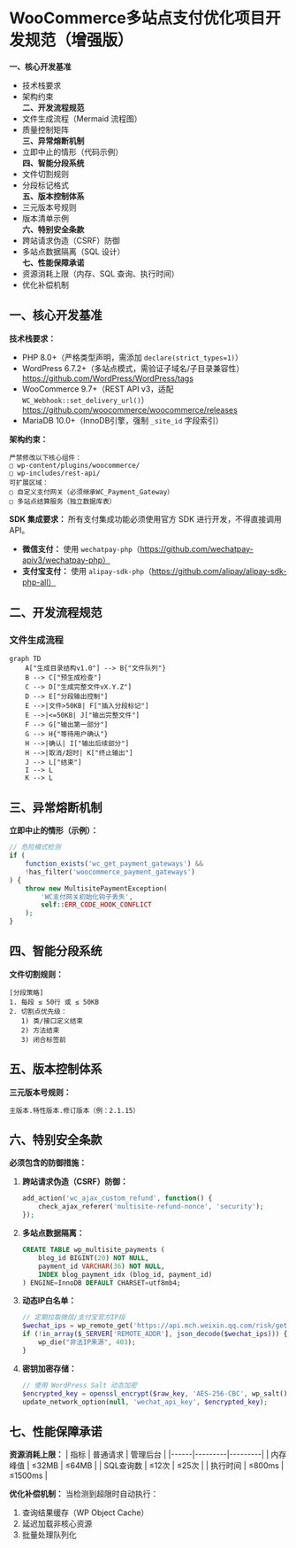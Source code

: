 # WooCommerce多站点支付优化项目开发规范（增强版）

**一、核心开发基准**  
   - 技术栈要求  
   - 架构约束  
**二、开发流程规范**  
   - 文件生成流程（Mermaid 流程图）  
   - 质量控制矩阵  
**三、异常熔断机制**  
   - 立即中止的情形（代码示例）  
**四、智能分段系统**  
   - 文件切割规则  
   - 分段标记格式  
**五、版本控制体系**  
   - 三元版本号规则  
   - 版本清单示例  
**六、特别安全条款**  
   - 跨站请求伪造（CSRF）防御  
   - 多站点数据隔离（SQL 设计）  
**七、性能保障承诺**  
   - 资源消耗上限（内存、SQL 查询、执行时间）  
   - 优化补偿机制  


## 一、核心开发基准
**技术栈要求：**
- PHP 8.0+（严格类型声明，需添加 `declare(strict_types=1)`）
- WordPress 6.7.2+（多站点模式，需验证子域名/子目录兼容性）https://github.com/WordPress/WordPress/tags
- WooCommerce 9.7+（REST API v3，适配 `WC_Webhook::set_delivery_url()`）https://github.com/woocommerce/woocommerce/releases
- MariaDB 10.0+（InnoDB引擎，强制 `_site_id` 字段索引）

**架构约束：**
```text
严禁修改以下核心组件：
▢ wp-content/plugins/woocommerce/
▢ wp-includes/rest-api/
可扩展区域：
▢ 自定义支付网关（必须继承WC_Payment_Gateway）
▢ 多站点结算服务（独立数据库表）
```

**SDK 集成要求：**
所有支付集成功能必须使用官方 SDK 进行开发，不得直接调用 API。
- **微信支付：** 使用 `wechatpay-php`（https://github.com/wechatpay-apiv3/wechatpay-php）
- **支付宝支付：** 使用 `alipay-sdk-php`（https://github.com/alipay/alipay-sdk-php-all）

## 二、开发流程规范
### 文件生成流程
```mermaid
graph TD
    A["生成目录结构v1.0"] --> B{"文件队列"}
    B --> C["预生成检查"]
    C --> D["生成完整文件vX.Y.Z"]
    D --> E["分段输出控制"]
    E -->|文件>50KB| F["插入分段标记"]
    E -->|<=50KB| J["输出完整文件"]
    F --> G["输出第一部分"]
    G --> H{"等待用户确认"}
    H -->|确认| I["输出后续部分"]
    H -->|取消/超时| K["终止输出"]
    J --> L["结束"]
    I --> L
    K --> L
```

## 三、异常熔断机制
**立即中止的情形（示例）：**
```php
// 危险模式检测
if (
    function_exists('wc_get_payment_gateways') &&
    !has_filter('woocommerce_payment_gateways')
) {
    throw new MultisitePaymentException(
        'WC支付网关初始化钩子丢失',
        self::ERR_CODE_HOOK_CONFLICT
    );
}
```

## 四、智能分段系统
**文件切割规则：**
```text
[分段策略]
1. 每段 ≤ 50行 或 ≤ 50KB
2. 切割点优先级：
   1) 类/接口定义结束
   2) 方法结束
   3) 闭合标签前
```

## 五、版本控制体系
**三元版本号规则：**
```text
主版本.特性版本.修订版本（例：2.1.15）
```

## 六、特别安全条款
**必须包含的防御措施：**
1. **跨站请求伪造（CSRF）防御：**
   ```php
   add_action('wc_ajax_custom_refund', function() {
       check_ajax_referer('multisite-refund-nonce', 'security');
   });
   ```
2. **多站点数据隔离：**
   ```sql
   CREATE TABLE wp_multisite_payments (
       blog_id BIGINT(20) NOT NULL,
       payment_id VARCHAR(36) NOT NULL,
       INDEX blog_payment_idx (blog_id, payment_id)
   ) ENGINE=InnoDB DEFAULT CHARSET=utf8mb4;
   ```
3. **动态IP白名单：**  
   ```php
   // 定期拉取微信/支付宝官方IP段
   $wechat_ips = wp_remote_get('https://api.mch.weixin.qq.com/risk/getprotectedip');
   if (!in_array($_SERVER['REMOTE_ADDR'], json_decode($wechat_ips))) {
       wp_die("非法IP来源", 403);
   }
   ```

4. **密钥加密存储：**  
   ```php
   // 使用 WordPress Salt 动态加密
   $encrypted_key = openssl_encrypt($raw_key, 'AES-256-CBC', wp_salt());
   update_network_option(null, 'wechat_api_key', $encrypted_key);
   ```

## 七、性能保障承诺
**资源消耗上限：**
| 指标 | 普通请求 | 管理后台 |
|------|---------|---------|
| 内存峰值 | ≤32MB | ≤64MB |
| SQL查询数 | ≤12次 | ≤25次 |
| 执行时间 | ≤800ms | ≤1500ms |

**优化补偿机制：**
当检测到超限时自动执行：
1. 查询结果缓存（WP Object Cache）
2. 延迟加载非核心资源
3. 批量处理队列化

